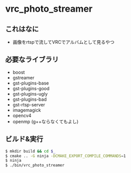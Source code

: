 # vrc_photo_streamer
## これはなに
- 画像をrtspで流してVRCでアルバムとして見るやつ

## 必要なライブラリ
- boost
- gstreamer
- gst-plugins-base
- gst-plugins-good
- gst-plugins-ugly
- gst-plugins-bad
- gst-rtsp-server
- imagemagick
- opencv4
- openmp (g++ならなくてもよし)

## ビルド&実行
```sh
$ mkdir build && cd $_
$ cmake .. -G ninja -DCMAKE_EXPORT_COMPILE_COMMANDS=1
$ ninja
$ ./bin/vrc_photo_streamer
```
